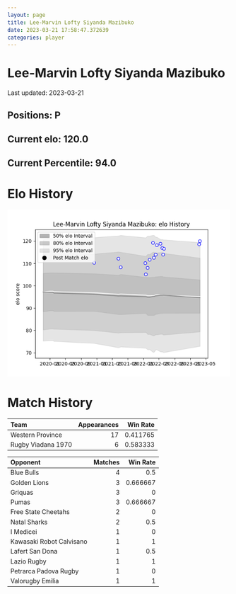 ```yaml
---  
layout: page  
title: Lee-Marvin Lofty Siyanda Mazibuko  
date: 2023-03-21 17:58:47.372639  
categories: player  
---
```

# Lee-Marvin Lofty Siyanda Mazibuko


Last updated: 2023-03-21
## Positions: P

## Current elo: 120.0

## Current Percentile: 94.0

# Elo History


![elo history](history_Lee-MarvinLoftySiyandaMazibuko.png)
# Match History


| Team               |   Appearances |   Win Rate |
|:-------------------|--------------:|-----------:|
| Western Province   |            17 |   0.411765 |
| Rugby Viadana 1970 |             6 |   0.583333 |

| Opponent                 |   Matches |   Win Rate |
|:-------------------------|----------:|-----------:|
| Blue Bulls               |         4 |   0.5      |
| Golden Lions             |         3 |   0.666667 |
| Griquas                  |         3 |   0        |
| Pumas                    |         3 |   0.666667 |
| Free State Cheetahs      |         2 |   0        |
| Natal Sharks             |         2 |   0.5      |
| I Medicei                |         1 |   0        |
| Kawasaki Robot Calvisano |         1 |   1        |
| Lafert San Dona          |         1 |   0.5      |
| Lazio Rugby              |         1 |   1        |
| Petrarca Padova Rugby    |         1 |   0        |
| Valorugby Emilia         |         1 |   1        |